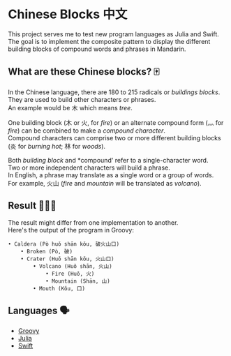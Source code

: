 # Chinese Blocks 中文
This project serves me to test new program languages as Julia and Swift.  
The goal is to implement the composite pattern to display the different building blocks of compound words and phrases in Mandarin.

## What are these Chinese blocks? 🀄️
In the Chinese language, there are 180 to 215 radicals or *buildings blocks*.  
They are used to build other characters or phrases.  
An example would be 木 which means *tree*.

One building block (木 or 火, for *fire*) or an alternate compound form (灬 for *fire*) can be combined to make a *compound character*.  
Compound characters can comprise two or more different building blocks (炎 for *burning hot*; 林 for *woods*).

Both *building block* and *compound' refer to a single-character word.  
Two or more independent characters will build a phrase.  
In English, a phrase may translate as a single word or a group of words.  
For example, 火山 (*fire* and *mountain* will be translated as *volcano*).

## Result 👨🏻‍💻
The result might differ from one implementation to another.  
Here's the output of the program in Groovy:

	• Caldera (Pò huǒ shān kǒu, 破火山口)
		• Broken (Pò, 破)
		• Crater (Huǒ shān kǒu, 火山口)
			• Volcano (Huǒ shān, 火山)
				• Fire (Huǒ, 火)
				• Mountain (Shān, 山)
			• Mouth (Kǒu, 口)

## Languages 🗣️
- [Groovy](Groovy/README.md)
- [Julia](Julia/README.md)
- [Swift](Swift/README.md)
